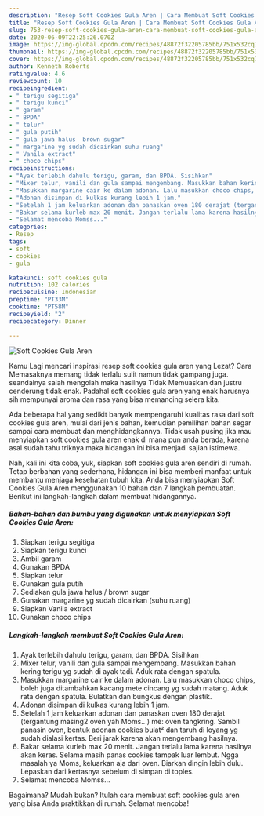 ```yaml
---
description: "Resep Soft Cookies Gula Aren | Cara Membuat Soft Cookies Gula Aren Yang Enak Dan Mudah"
title: "Resep Soft Cookies Gula Aren | Cara Membuat Soft Cookies Gula Aren Yang Enak Dan Mudah"
slug: 753-resep-soft-cookies-gula-aren-cara-membuat-soft-cookies-gula-aren-yang-enak-dan-mudah
date: 2020-06-09T22:25:26.070Z
image: https://img-global.cpcdn.com/recipes/48872f32205785bb/751x532cq70/soft-cookies-gula-aren-foto-resep-utama.jpg
thumbnail: https://img-global.cpcdn.com/recipes/48872f32205785bb/751x532cq70/soft-cookies-gula-aren-foto-resep-utama.jpg
cover: https://img-global.cpcdn.com/recipes/48872f32205785bb/751x532cq70/soft-cookies-gula-aren-foto-resep-utama.jpg
author: Kenneth Roberts
ratingvalue: 4.6
reviewcount: 10
recipeingredient:
- " terigu segitiga"
- " terigu kunci"
- " garam"
- " BPDA"
- " telur"
- " gula putih"
- " gula jawa halus  brown sugar"
- " margarine yg sudah dicairkan suhu ruang"
- " Vanila extract"
- " choco chips"
recipeinstructions:
- "Ayak terlebih dahulu terigu, garam, dan BPDA. Sisihkan"
- "Mixer telur, vanili dan gula sampai mengembang. Masukkan bahan kering terigu yg sudah di ayak tadi. Aduk rata dengan spatula."
- "Masukkan margarine cair ke dalam adonan. Lalu masukkan choco chips, boleh juga ditambahkan kacang mete cincang yg sudah matang. Aduk rata dengan spatula. Bulatkan dan bungkus dengan plastik."
- "Adonan disimpan di kulkas kurang lebih 1 jam."
- "Setelah 1 jam keluarkan adonan dan panaskan oven 180 derajat (tergantung masing2 oven yah Moms...) me: oven tangkring. Sambil panasin oven, bentuk adonan cookies bulat² dan taruh di loyang yg sudah dialasi kertas. Beri jarak karena akan mengembang hasilnya."
- "Bakar selama kurleb max 20 menit. Jangan terlalu lama karena hasilnya akan keras. Selama masih panas cookies tampak luar lembut. Ngga masalah ya Moms, keluarkan aja dari oven. Biarkan dingin lebih dulu. Lepaskan dari kertasnya sebelum di simpan di toples."
- "Selamat mencoba Momss..."
categories:
- Resep
tags:
- soft
- cookies
- gula

katakunci: soft cookies gula 
nutrition: 102 calories
recipecuisine: Indonesian
preptime: "PT33M"
cooktime: "PT58M"
recipeyield: "2"
recipecategory: Dinner

---
```



![Soft Cookies Gula Aren](https://img-global.cpcdn.com/recipes/48872f32205785bb/751x532cq70/soft-cookies-gula-aren-foto-resep-utama.jpg)

Kamu Lagi mencari inspirasi resep soft cookies gula aren yang Lezat? Cara Memasaknya memang tidak terlalu sulit namun tidak gampang juga. seandainya salah mengolah maka hasilnya Tidak Memuaskan dan justru cenderung tidak enak. Padahal soft cookies gula aren yang enak harusnya sih mempunyai aroma dan rasa yang bisa memancing selera kita.



Ada beberapa hal yang sedikit banyak mempengaruhi kualitas rasa dari soft cookies gula aren, mulai dari jenis bahan, kemudian pemilihan bahan segar sampai cara membuat dan menghidangkannya. Tidak usah pusing jika mau menyiapkan soft cookies gula aren enak di mana pun anda berada, karena asal sudah tahu triknya maka hidangan ini bisa menjadi sajian istimewa.


Nah, kali ini kita coba, yuk, siapkan soft cookies gula aren sendiri di rumah. Tetap berbahan yang sederhana, hidangan ini bisa memberi manfaat untuk membantu menjaga kesehatan tubuh kita. Anda bisa menyiapkan Soft Cookies Gula Aren menggunakan 10 bahan dan 7 langkah pembuatan. Berikut ini langkah-langkah dalam membuat hidangannya.

<!--inarticleads1-->

##### Bahan-bahan dan bumbu yang digunakan untuk menyiapkan Soft Cookies Gula Aren:

1. Siapkan  terigu segitiga
1. Siapkan  terigu kunci
1. Ambil  garam
1. Gunakan  BPDA
1. Siapkan  telur
1. Gunakan  gula putih
1. Sediakan  gula jawa halus / brown sugar
1. Gunakan  margarine yg sudah dicairkan (suhu ruang)
1. Siapkan  Vanila extract
1. Gunakan  choco chips




<!--inarticleads2-->

##### Langkah-langkah membuat Soft Cookies Gula Aren:

1. Ayak terlebih dahulu terigu, garam, dan BPDA. Sisihkan
1. Mixer telur, vanili dan gula sampai mengembang. Masukkan bahan kering terigu yg sudah di ayak tadi. Aduk rata dengan spatula.
1. Masukkan margarine cair ke dalam adonan. Lalu masukkan choco chips, boleh juga ditambahkan kacang mete cincang yg sudah matang. Aduk rata dengan spatula. Bulatkan dan bungkus dengan plastik.
1. Adonan disimpan di kulkas kurang lebih 1 jam.
1. Setelah 1 jam keluarkan adonan dan panaskan oven 180 derajat (tergantung masing2 oven yah Moms...) me: oven tangkring. Sambil panasin oven, bentuk adonan cookies bulat² dan taruh di loyang yg sudah dialasi kertas. Beri jarak karena akan mengembang hasilnya.
1. Bakar selama kurleb max 20 menit. Jangan terlalu lama karena hasilnya akan keras. Selama masih panas cookies tampak luar lembut. Ngga masalah ya Moms, keluarkan aja dari oven. Biarkan dingin lebih dulu. Lepaskan dari kertasnya sebelum di simpan di toples.
1. Selamat mencoba Momss...




Bagaimana? Mudah bukan? Itulah cara membuat soft cookies gula aren yang bisa Anda praktikkan di rumah. Selamat mencoba!
